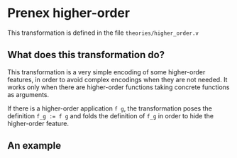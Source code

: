 # Prenex higher-order

This transformation is defined in the file `theories/higher_order.v`

## What does this transformation do?

This transformation is a very simple encoding of some higher-order features, in order to avoid complex encodings when they are not needed. It works only when there are higher-order functions taking concrete functions as arguments.

If there is a higher-order application `f g`, the transformation poses the definition `f_g := f g`
and folds the definition of `f_g` in order to hide the higher-order feature.

## An example